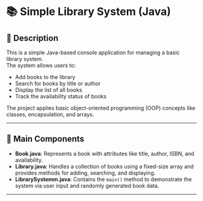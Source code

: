 # 📚 Simple Library System (Java)

## 📌 Description

This is a simple Java-based console application for managing a basic library system.  
The system allows users to:
- Add books to the library
- Search for books by title or author
- Display the list of all books
- Track the availability status of books

The project applies basic object-oriented programming (OOP) concepts like classes, encapsulation, and arrays.

---

## 🧱 Main Components

- **Book.java**: Represents a book with attributes like title, author, ISBN, and availability.
- **Library.java**: Handles a collection of books using a fixed-size array and provides methods for adding, searching, and displaying.
- **LibrarySystemm.java**: Contains the `main()` method to demonstrate the system via user input and randomly generated book data.

---
